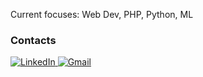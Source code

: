 Current focuses: Web Dev, PHP, Python, ML 

### Contacts
<a href="https://www.linkedin.com/in/muhsin-kumbay"><img alt="LinkedIn" src="https://img.shields.io/badge/linkedin%20-%230077B5.svg?&style=for-the-badge&logo=linkedin&logoColor=white"/>
<a href="mailto:kumbaymuhsin@gmail.com"><img alt="Gmail" src="https://img.shields.io/badge/Gmail-D14836?style=for-the-badge&logo=gmail&logoColor=white" /></a>

<!--
**muhsink99/muhsink99** is a ✨ _special_ ✨ repository because its `README.md` (this file) appears on your GitHub profile.

Here are some ideas to get you started:

- 🔭 I’m currently working on ...
- 🌱 I’m currently learning ...
- 👯 I’m looking to collaborate on ...
- 🤔 I’m looking for help with ...
- 💬 Ask me about ...
- 📫 How to reach me: ...
- 😄 Pronouns: ...
- ⚡ Fun fact: ...
-->

